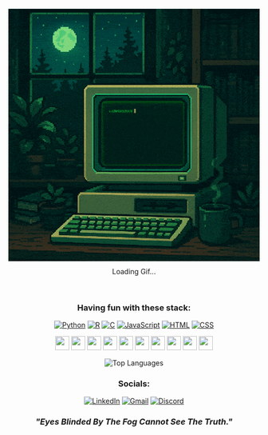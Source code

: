 <div align="center">

![Terminal](https://github.com/LuChristCho/LuChristCho/raw/main/assets/term.gif)
<p style="margin-top: -5px;">Loading Gif...</p> <br>

### Having fun with these stack:

[![Python](https://skillicons.dev/icons?i=python)](https://www.python.org/)
[![R](https://skillicons.dev/icons?i=r)](https://www.r-project.org/)
[![C](https://skillicons.dev/icons?i=c)](https://en.wikipedia.org/wiki/C_(programming_language))
[![JavaScript](https://skillicons.dev/icons?i=js)](https://developer.mozilla.org/en-US/docs/Web/JavaScript)
[![HTML](https://skillicons.dev/icons?i=html)](https://developer.mozilla.org/en-US/docs/Web/HTML)
[![CSS](https://skillicons.dev/icons?i=css)](https://developer.mozilla.org/en-US/docs/Web/CSS)

[<img src="https://skillicons.dev/icons?i=cpp" width="28" height="28">](https://isocpp.org/)
[<img src="https://skillicons.dev/icons?i=kotlin" width="28" height="28">](https://kotlinlang.org/)
[<img src="https://skillicons.dev/icons?i=latex" width="28" height="28">](https://www.latex-project.org/)
[<img src="https://skillicons.dev/icons?i=matlab" width="28" height="28">](https://www.mathworks.com/products/matlab.html)
[<img src="https://skillicons.dev/icons?i=git" width="28" height="28">](https://git-scm.com/)
[<img src="https://skillicons.dev/icons?i=docker" width="28" height="28">](https://www.docker.com/)
[<img src="https://skillicons.dev/icons?i=sqlite" width="28" height="28">](https://sqlite.org/)
[<img src="https://skillicons.dev/icons?i=flask" width="28" height="28">](https://flask.palletsprojects.com/)
[<img src="https://skillicons.dev/icons?i=pytorch" width="28" height="28">](https://pytorch.org/)
[<img src="https://skillicons.dev/icons?i=tensorflow" width="28" height="28">](https://www.tensorflow.org/)

![Top Languages](https://github-readme-stats.vercel.app/api/top-langs/?username=LuChristCho&layout=compact&hide=Jupyter%20Notebook&theme=radical)

### Socials:

[![LinkedIn](https://skillicons.dev/icons?i=linkedin)](https://linkedin.com/in/masihsheikhi)
[![Gmail](https://skillicons.dev/icons?i=gmail)](mailto:masihsheikhii@gmail.com)
[![Discord](https://skillicons.dev/icons?i=discord)](https://discordapp.com/users/luchristcho)

### 

_*<h3>"Eyes Blinded By The Fog Cannot See The Truth."</h3>*_

</div>
